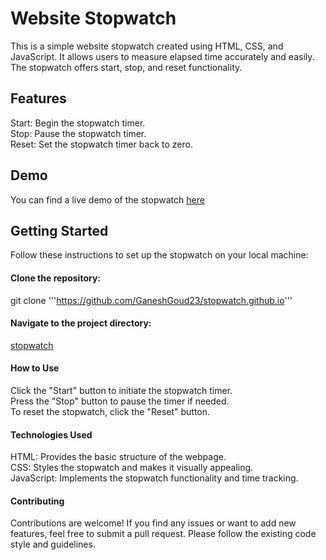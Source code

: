 # Website Stopwatch
This is a simple website stopwatch created using HTML, CSS, and JavaScript. It allows users to measure elapsed time accurately and easily. The stopwatch offers start, stop, and reset functionality.
## Features
Start: Begin the stopwatch timer.  
Stop: Pause the stopwatch timer.  
Reset: Set the stopwatch timer back to zero.  
## Demo
You can find a live demo of the stopwatch [here](https://ganeshgoud23.github.io/stopwatch.github.io/)
## Getting Started
Follow these instructions to set up the stopwatch on your local machine:  
#### Clone the repository:
git clone '''https://github.com/GaneshGoud23/stopwatch.github.io'''
#### Navigate to the project directory:  
[stopwatch](https://ganeshgoud23.github.io/stopwatch.github.io/)
#### How to Use
Click the "Start" button to initiate the stopwatch timer.  
Press the "Stop" button to pause the timer if needed.  
To reset the stopwatch, click the "Reset" button.  
#### Technologies Used
HTML: Provides the basic structure of the webpage.  
CSS: Styles the stopwatch and makes it visually appealing.  
JavaScript: Implements the stopwatch functionality and time tracking.  
#### Contributing
Contributions are welcome! If you find any issues or want to add new features, feel free to submit a pull request. Please follow the existing code style and guidelines.


